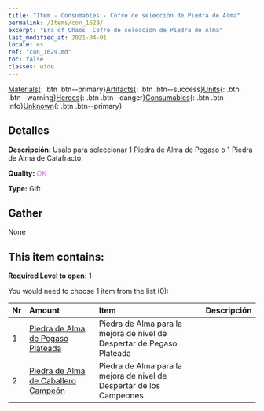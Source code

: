 ```yaml
---
title: "Item - Consumables - Cofre de selección de Piedra de Alma"
permalink: /Items/con_1629/
excerpt: "Era of Chaos  Cofre de selección de Piedra de Alma"
last_modified_at: 2021-04-01
locale: es
ref: "con_1629.md"
toc: false
classes: wide
---
```

 [Materials](/es/Items/){: .btn .btn--primary}[Artifacts](/es/Items/Artifacts/){: .btn .btn--success}[Units](/es/Items/Units/){: .btn .btn--warning}[Heroes](/es/Items/Heroes/){: .btn .btn--danger}[Consumables](/es/Items/Consumables/){: .btn .btn--info}[Unknown](/es/Items/Unknown/){: .btn .btn--primary}

## Detalles
 **Descripción:** Úsalo para seleccionar 1 Piedra de Alma de Pegaso o 1 Piedra de Alma de Catafracto.

 **Quality:** <span style="color: #DA70D6">OK</span>

 **Type:** Gift

## Gather

  None

## This item contains:

 **Required Level to open:** 1

 You would need to choose 1 item from the list (0):

  | Nr | Amount |     Item    | Descripción |
  |:---|:-------|:------------|:-----------:|
  | 1 | [Piedra de Alma de Pegaso Plateada](/es/Items/unt_292/) | Piedra de Alma para la mejora de nivel de Despertar de Pegaso Plateada | 
  | 2 | [Piedra de Alma de Caballero Campeón](/es/Items/unt_287/) | Piedra de Alma para la mejora de nivel de Despertar de los Campeones | 
